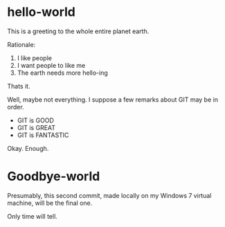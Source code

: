 # hello-world
This is a greeting to the whole entire planet earth.

Rationale:

1. I like people
2. I want people to like me
3. The earth needs more hello-ing

Thats it.

Well, maybe not everything. I suppose a few remarks about GIT may be in order.

* GIT is GOOD
* GIT is GREAT
* GIT is FANTASTIC

Okay. Enough.

# Goodbye-world
Presumably, this second commit, made locally on my Windows 7 virtual machine, will be the final one.

Only time will tell.
